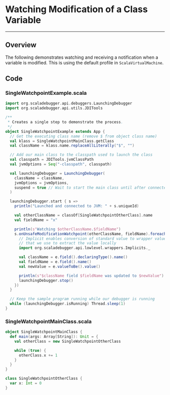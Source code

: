 # Watching Modification of a Class Variable

---

## Overview

The following demonstrates watching and receiving a notification when a
variable is modified. This is using the default profile in
`ScalaVirtualMachine`.

## Code

### SingleWatchpointExample.scala

```scala
import org.scaladebugger.api.debuggers.LaunchingDebugger
import org.scaladebugger.api.utils.JDITools

/**
 * Creates a single step to demonstrate the process.
 */
object SingleWatchpointExample extends App {
  // Get the executing class name (remove $ from object class name)
  val klass = SingleWatchpointMainClass.getClass
  val className = klass.name.replaceAllLiterally("$", "")

  // Add our main class to the classpath used to launch the class
  val classpath = JDITools.jvmClassPath
  val jvmOptions = Seq("-classpath", classpath)

  val launchingDebugger = LaunchingDebugger(
    className = className,
    jvmOptions = jvmOptions,
    suspend = true // Wait to start the main class until after connected
  )

  launchingDebugger.start { s =>
    println("Launched and connected to JVM: " + s.uniqueId)

    val otherClassName = classOf[SingleWatchpointOtherClass].name
    val fieldName = "x"

    println(s"Watching $otherClassName.$fieldName")
    s.onUnsafeModificationWatchpoint(otherClassName, fieldName).foreach(e => {
      // Implicit enables conversion of standard value to wrapper value
      // that we use to extract the value locally
      import org.scaladebugger.api.lowlevel.wrappers.Implicits._

      val className = e.field().declaringType().name()
      val fieldName = e.field().name()
      val newValue = e.valueToBe().value()

      println(s"$className field $fieldName was updated to $newValue")
      launchingDebugger.stop()
    })
  }

  // Keep the sample program running while our debugger is running
  while (launchingDebugger.isRunning) Thread.sleep(1)
}
```

### SingleWatchpointMainClass.scala

```scala
object SingleWatchpointMainClass {
  def main(args: Array[String]): Unit = {
    val otherClass = new SingleWatchpointOtherClass

    while (true) {
      otherClass.x += 1
    }
  }
}

class SingleWatchpointOtherClass {
  var x: Int = 0
}
```
